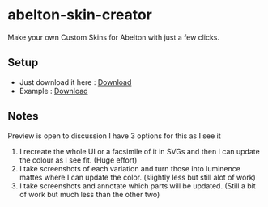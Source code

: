# abelton-skin-creator
Make your own Custom Skins for Abelton with just a few clicks.

## Setup
- Just download it here : [Download](https://github.com/JWLMT88/abelton-skin-creator/releases/download/alpha/ACS.zip)
- Example : [Download](https://github.com/JWLMT88/abelton-skin-creator/releases/download/alpha/DaemonChills.ask)

## Notes

Preview is open to discussion I have 3 options for this as I see it

1. I recreate the whole UI or a facsimile of it in SVGs and then I can update the colour as I see fit. (Huge effort)
2. I take screenshots of each variation and turn those into luminence mattes where I can update the color. (slightly less but still alot of work)
3. I take screenshots and annotate which parts will be updated. (Still a bit of work but much less than the other two)
